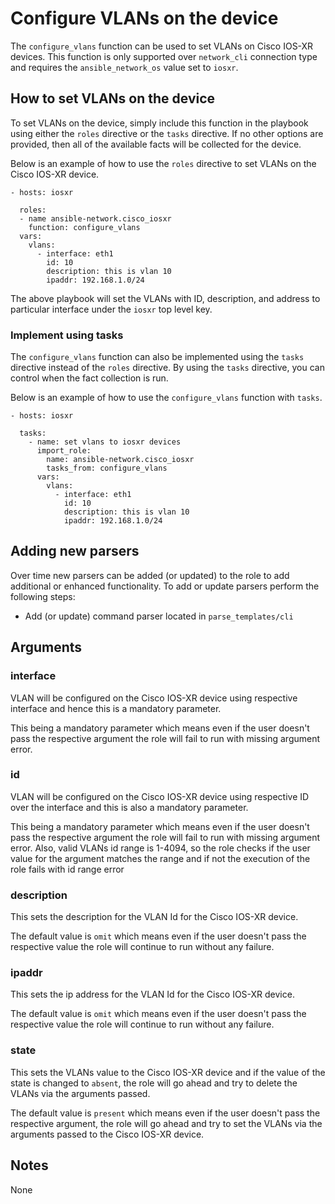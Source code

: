 # Configure VLANs on the device

The `configure_vlans` function can be used to set VLANs on Cisco IOS-XR devices.
This function is only supported over `network_cli` connection type and 
requires the `ansible_network_os` value set to `iosxr`.

## How to set VLANs on the device

To set VLANs on the device, simply include this function in the playbook
using either the `roles` directive or the `tasks` directive.  If no other
options are provided, then all of the available facts will be collected for 
the device.

Below is an example of how to use the `roles` directive to set VLANs on the 
Cisco IOS-XR device.

```
- hosts: iosxr

  roles:
  - name ansible-network.cisco_iosxr
    function: configure_vlans
  vars:
    vlans:
      - interface: eth1
        id: 10
        description: this is vlan 10
        ipaddr: 192.168.1.0/24
```

The above playbook will set the VLANs with ID, description, and address to particular
interface under the `iosxr` top level key.  

### Implement using tasks

The `configure_vlans` function can also be implemented using the `tasks` directive
instead of the `roles` directive.  By using the `tasks` directive, you can
control when the fact collection is run. 

Below is an example of how to use the `configure_vlans` function with `tasks`.

```
- hosts: iosxr

  tasks:
    - name: set vlans to iosxr devices
      import_role:
        name: ansible-network.cisco_iosxr
        tasks_from: configure_vlans
      vars:
        vlans:
          - interface: eth1
            id: 10
            description: this is vlan 10
            ipaddr: 192.168.1.0/24
```

## Adding new parsers

Over time new parsers can be added (or updated) to the role to add additional
or enhanced functionality.  To add or update parsers perform the following
steps:

* Add (or update) command parser located in `parse_templates/cli`

## Arguments

### interface

VLAN will be configured on the Cisco IOS-XR device using respective interface and hence 
this is a mandatory parameter.

This being a mandatory parameter which means even if the user doesn't pass the respective
argument the role will fail to run with missing argument error.

### id

VLAN will be configured on the Cisco IOS-XR device using respective ID over the interface
and this is also a mandatory parameter.

This being a mandatory parameter which means even if the user doesn't pass the respective
argument the role will fail to run with missing argument error. Also, valid VLANs id
range is 1-4094, so the role checks if the user value for the argument matches the range
and if not the execution of the role fails with id range error

### description

This sets the description for the VLAN Id for the Cisco IOS-XR device.

The default value is `omit` which means even if the user doesn't pass the respective 
value the role will continue to run without any failure.

### ipaddr

This sets the ip address for the VLAN Id for the Cisco IOS-XR device.

The default value is `omit` which means even if the user doesn't pass the respective
value the role will continue to run without any failure.

### state

This sets the VLANs value to the Cisco IOS-XR device and if the value of the state is changed
to `absent`, the role will go ahead and try to delete the VLANs via the arguments passed.

The default value is `present` which means even if the user doesn't pass the respective
argument, the role will go ahead and try to set the VLANs via the arguments passed to the 
Cisco IOS-XR device.

## Notes

None
